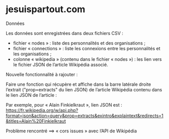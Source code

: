 # jesuispartout.com

Données

Les données sont enregistrées dans deux fichiers CSV :
- fichier « nodes » : liste des personnalités et des organisations ;
- fichier « connections » : liste les connexions entre les personnalités et les organisations ;
- colonne « wikipedia » (contenu dans le fichier « nodes ») : les lien vers le fichier JSON de l’article Wikipédia associé.

Nouvelle fonctionnalité à rajouter : 

Faire une fonction qui récupère et affiche dans la barre latérale droite l’extrait ("prop=extracts" du lien JSON) de l’article Wikipédia contenu dans le lien JSON de l’article :

Par exemple, pour « Alain Finkielkraut », lien JSON est : https://fr.wikipedia.org/w/api.php?format=json&action=query&prop=extracts&exintro&explaintext&redirects=1&titles=Alain%20Finkielkraut


 Problème rencontré ==> « cors issues » avec l’API de Wikipédia